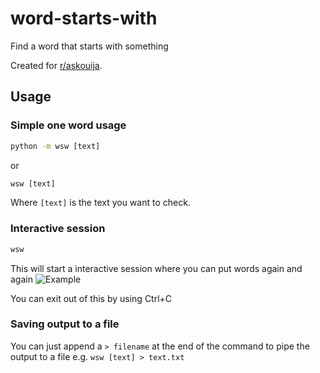 # word-starts-with

Find a word that starts with something

Created for [r/askouija](https://www.reddit.com/r/askouija).

## Usage

### Simple one word usage

```cmd
python -m wsw [text]
```

or

```cmd
wsw [text]
```

Where `[text]` is the text you want to check.

### Interactive session

```cmd
wsw
```

This will start a interactive session where you can put words again and again
![Example](https://i.imgur.com/uXwwbp3.png)

You can exit out of this by using Ctrl+C

### Saving output to a file

You can just append a `> filename` at the end of the command to pipe the output to a file e.g. `wsw [text] > text.txt`
